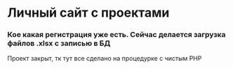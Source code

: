 <h1>Личный сайт с проектами</h1>
<h3>Кое какая регистрация уже есть. Сейчас делается загрузка файлов .xlsx с записью в БД</h3
<h2>Проект закрыт, тк тут все сделано на процедурке с чистым PHP</h2>
